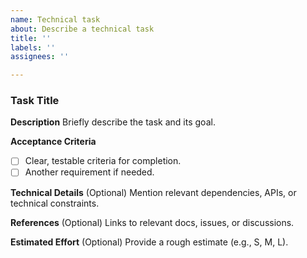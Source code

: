 ```yaml
---
name: Technical task
about: Describe a technical task
title: ''
labels: ''
assignees: ''

---
```


### Task Title

**Description**
Briefly describe the task and its goal.

**Acceptance Criteria**
- [ ] Clear, testable criteria for completion.
- [ ] Another requirement if needed.

**Technical Details**
(Optional) Mention relevant dependencies, APIs, or technical constraints.

**References**
(Optional) Links to relevant docs, issues, or discussions.

**Estimated Effort**
(Optional) Provide a rough estimate (e.g., S, M, L).
